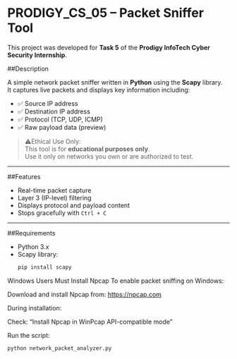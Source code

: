 # PRODIGY_CS_05 – Packet Sniffer Tool

This project was developed for **Task 5** of the **Prodigy InfoTech Cyber Security Internship**.

##Description

A simple network packet sniffer written in **Python** using the **Scapy** library.  
It captures live packets and displays key information including:

- ✅ Source IP address
- ✅ Destination IP address
- ✅ Protocol (TCP, UDP, ICMP)
- ✅ Raw payload data (preview)

> ⚠️Ethical Use Only:  
> This tool is for **educational purposes only**.  
> Use it only on networks you own or are authorized to test.

---

##Features

- Real-time packet capture
- Layer 3 (IP-level) filtering
- Displays protocol and payload content
- Stops gracefully with `Ctrl + C`

---

##Requirements

- Python 3.x
- Scapy library:
  ```bash
  pip install scapy

  
Windows Users Must Install Npcap
To enable packet sniffing on Windows:

Download and install Npcap from:
 https://npcap.com

During installation:

Check: “Install Npcap in WinPcap API-compatible mode”

Run the script:
  ```bash
  python network_packet_analyzer.py
